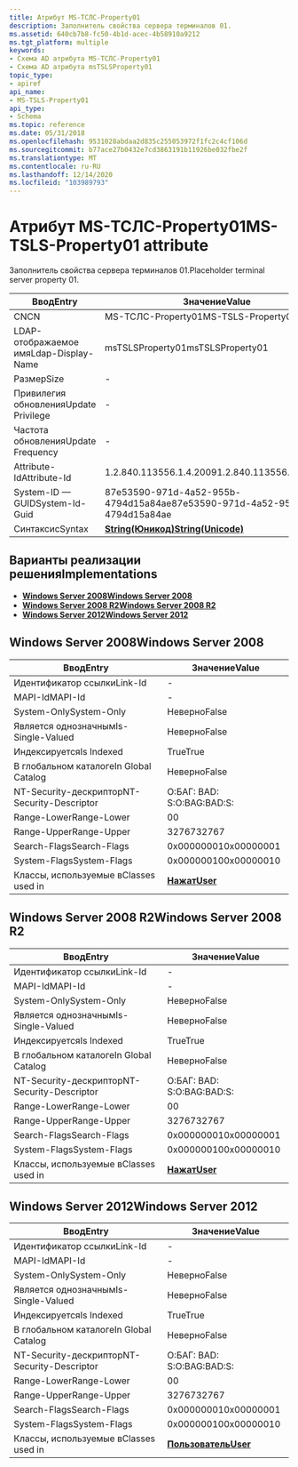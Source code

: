 ```yaml
---
title: Атрибут MS-ТСЛС-Property01
description: Заполнитель свойства сервера терминалов 01.
ms.assetid: 640cb7b8-fc50-4b1d-acec-4b58910a9212
ms.tgt_platform: multiple
keywords:
- Схема AD атрибута MS-ТСЛС-Property01
- Схема AD атрибута msTSLSProperty01
topic_type:
- apiref
api_name:
- MS-TSLS-Property01
api_type:
- Schema
ms.topic: reference
ms.date: 05/31/2018
ms.openlocfilehash: 9531028abdaa2d835c255053972f1fc2c4cf106d
ms.sourcegitcommit: b77ace27b0432e7cd3863191b11926be032fbe2f
ms.translationtype: MT
ms.contentlocale: ru-RU
ms.lasthandoff: 12/14/2020
ms.locfileid: "103989793"
---
```

# <a name="ms-tsls-property01-attribute"></a><span data-ttu-id="7033b-105">Атрибут MS-ТСЛС-Property01</span><span class="sxs-lookup"><span data-stu-id="7033b-105">MS-TSLS-Property01 attribute</span></span>

<span data-ttu-id="7033b-106">Заполнитель свойства сервера терминалов 01.</span><span class="sxs-lookup"><span data-stu-id="7033b-106">Placeholder terminal server property 01.</span></span>



| <span data-ttu-id="7033b-107">Ввод</span><span class="sxs-lookup"><span data-stu-id="7033b-107">Entry</span></span> | <span data-ttu-id="7033b-108">Значение</span><span class="sxs-lookup"><span data-stu-id="7033b-108">Value</span></span> |
|-------------------|---------------------------------------------|
| <span data-ttu-id="7033b-109">CN</span><span class="sxs-lookup"><span data-stu-id="7033b-109">CN</span></span>                | <span data-ttu-id="7033b-110">MS-ТСЛС-Property01</span><span class="sxs-lookup"><span data-stu-id="7033b-110">MS-TSLS-Property01</span></span>                          |
| <span data-ttu-id="7033b-111">LDAP-отображаемое имя</span><span class="sxs-lookup"><span data-stu-id="7033b-111">Ldap-Display-Name</span></span> | <span data-ttu-id="7033b-112">msTSLSProperty01</span><span class="sxs-lookup"><span data-stu-id="7033b-112">msTSLSProperty01</span></span>                            |
| <span data-ttu-id="7033b-113">Размер</span><span class="sxs-lookup"><span data-stu-id="7033b-113">Size</span></span>              | \-                                          |
| <span data-ttu-id="7033b-114">Привилегия обновления</span><span class="sxs-lookup"><span data-stu-id="7033b-114">Update Privilege</span></span>  | \-                                          |
| <span data-ttu-id="7033b-115">Частота обновления</span><span class="sxs-lookup"><span data-stu-id="7033b-115">Update Frequency</span></span>  | \-                                          |
| <span data-ttu-id="7033b-116">Attribute-Id</span><span class="sxs-lookup"><span data-stu-id="7033b-116">Attribute-Id</span></span>      | <span data-ttu-id="7033b-117">1.2.840.113556.1.4.2009</span><span class="sxs-lookup"><span data-stu-id="7033b-117">1.2.840.113556.1.4.2009</span></span>                     |
| <span data-ttu-id="7033b-118">System-ID — GUID</span><span class="sxs-lookup"><span data-stu-id="7033b-118">System-Id-Guid</span></span>    | <span data-ttu-id="7033b-119">87e53590-971d-4a52-955b-4794d15a84ae</span><span class="sxs-lookup"><span data-stu-id="7033b-119">87e53590-971d-4a52-955b-4794d15a84ae</span></span>        |
| <span data-ttu-id="7033b-120">Синтаксис</span><span class="sxs-lookup"><span data-stu-id="7033b-120">Syntax</span></span>            | [<span data-ttu-id="7033b-121">**String(Юникод)**</span><span class="sxs-lookup"><span data-stu-id="7033b-121">**String(Unicode)**</span></span>](s-string-unicode.md) |



## <a name="implementations"></a><span data-ttu-id="7033b-122">Варианты реализации решения</span><span class="sxs-lookup"><span data-stu-id="7033b-122">Implementations</span></span>

-   [<span data-ttu-id="7033b-123">**Windows Server 2008**</span><span class="sxs-lookup"><span data-stu-id="7033b-123">**Windows Server 2008**</span></span>](#windows-server-2008)
-   [<span data-ttu-id="7033b-124">**Windows Server 2008 R2**</span><span class="sxs-lookup"><span data-stu-id="7033b-124">**Windows Server 2008 R2**</span></span>](#windows-server-2008-r2)
-   [<span data-ttu-id="7033b-125">**Windows Server 2012**</span><span class="sxs-lookup"><span data-stu-id="7033b-125">**Windows Server 2012**</span></span>](#windows-server-2012)

## <a name="windows-server-2008"></a><span data-ttu-id="7033b-126">Windows Server 2008</span><span class="sxs-lookup"><span data-stu-id="7033b-126">Windows Server 2008</span></span>



| <span data-ttu-id="7033b-127">Ввод</span><span class="sxs-lookup"><span data-stu-id="7033b-127">Entry</span></span> | <span data-ttu-id="7033b-128">Значение</span><span class="sxs-lookup"><span data-stu-id="7033b-128">Value</span></span> |
|------------------------|-----------------------------------|
| <span data-ttu-id="7033b-129">Идентификатор ссылки</span><span class="sxs-lookup"><span data-stu-id="7033b-129">Link-Id</span></span>                | \-                                |
| <span data-ttu-id="7033b-130">MAPI-Id</span><span class="sxs-lookup"><span data-stu-id="7033b-130">MAPI-Id</span></span>                | \-                                |
| <span data-ttu-id="7033b-131">System-Only</span><span class="sxs-lookup"><span data-stu-id="7033b-131">System-Only</span></span>            | <span data-ttu-id="7033b-132">Неверно</span><span class="sxs-lookup"><span data-stu-id="7033b-132">False</span></span>                             |
| <span data-ttu-id="7033b-133">Является однозначным</span><span class="sxs-lookup"><span data-stu-id="7033b-133">Is-Single-Valued</span></span>       | <span data-ttu-id="7033b-134">Неверно</span><span class="sxs-lookup"><span data-stu-id="7033b-134">False</span></span>                             |
| <span data-ttu-id="7033b-135">Индексируется</span><span class="sxs-lookup"><span data-stu-id="7033b-135">Is Indexed</span></span>             | <span data-ttu-id="7033b-136">True</span><span class="sxs-lookup"><span data-stu-id="7033b-136">True</span></span>                              |
| <span data-ttu-id="7033b-137">В глобальном каталоге</span><span class="sxs-lookup"><span data-stu-id="7033b-137">In Global Catalog</span></span>      | <span data-ttu-id="7033b-138">Неверно</span><span class="sxs-lookup"><span data-stu-id="7033b-138">False</span></span>                             |
| <span data-ttu-id="7033b-139">NT-Security-дескриптор</span><span class="sxs-lookup"><span data-stu-id="7033b-139">NT-Security-Descriptor</span></span> | <span data-ttu-id="7033b-140">О:БАГ: BAD: S:</span><span class="sxs-lookup"><span data-stu-id="7033b-140">O:BAG:BAD:S:</span></span>                      |
| <span data-ttu-id="7033b-141">Range-Lower</span><span class="sxs-lookup"><span data-stu-id="7033b-141">Range-Lower</span></span>            | <span data-ttu-id="7033b-142">0</span><span class="sxs-lookup"><span data-stu-id="7033b-142">0</span></span>                                 |
| <span data-ttu-id="7033b-143">Range-Upper</span><span class="sxs-lookup"><span data-stu-id="7033b-143">Range-Upper</span></span>            | <span data-ttu-id="7033b-144">32767</span><span class="sxs-lookup"><span data-stu-id="7033b-144">32767</span></span>                             |
| <span data-ttu-id="7033b-145">Search-Flags</span><span class="sxs-lookup"><span data-stu-id="7033b-145">Search-Flags</span></span>           | <span data-ttu-id="7033b-146">0x00000001</span><span class="sxs-lookup"><span data-stu-id="7033b-146">0x00000001</span></span>                        |
| <span data-ttu-id="7033b-147">System-Flags</span><span class="sxs-lookup"><span data-stu-id="7033b-147">System-Flags</span></span>           | <span data-ttu-id="7033b-148">0x00000010</span><span class="sxs-lookup"><span data-stu-id="7033b-148">0x00000010</span></span>                        |
| <span data-ttu-id="7033b-149">Классы, используемые в</span><span class="sxs-lookup"><span data-stu-id="7033b-149">Classes used in</span></span>        | [<span data-ttu-id="7033b-150">**Нажат**</span><span class="sxs-lookup"><span data-stu-id="7033b-150">**User**</span></span>](c-user.md)<br/> |



## <a name="windows-server-2008-r2"></a><span data-ttu-id="7033b-151">Windows Server 2008 R2</span><span class="sxs-lookup"><span data-stu-id="7033b-151">Windows Server 2008 R2</span></span>



| <span data-ttu-id="7033b-152">Ввод</span><span class="sxs-lookup"><span data-stu-id="7033b-152">Entry</span></span> | <span data-ttu-id="7033b-153">Значение</span><span class="sxs-lookup"><span data-stu-id="7033b-153">Value</span></span> |
|------------------------|-----------------------------------|
| <span data-ttu-id="7033b-154">Идентификатор ссылки</span><span class="sxs-lookup"><span data-stu-id="7033b-154">Link-Id</span></span>                | \-                                |
| <span data-ttu-id="7033b-155">MAPI-Id</span><span class="sxs-lookup"><span data-stu-id="7033b-155">MAPI-Id</span></span>                | \-                                |
| <span data-ttu-id="7033b-156">System-Only</span><span class="sxs-lookup"><span data-stu-id="7033b-156">System-Only</span></span>            | <span data-ttu-id="7033b-157">Неверно</span><span class="sxs-lookup"><span data-stu-id="7033b-157">False</span></span>                             |
| <span data-ttu-id="7033b-158">Является однозначным</span><span class="sxs-lookup"><span data-stu-id="7033b-158">Is-Single-Valued</span></span>       | <span data-ttu-id="7033b-159">Неверно</span><span class="sxs-lookup"><span data-stu-id="7033b-159">False</span></span>                             |
| <span data-ttu-id="7033b-160">Индексируется</span><span class="sxs-lookup"><span data-stu-id="7033b-160">Is Indexed</span></span>             | <span data-ttu-id="7033b-161">True</span><span class="sxs-lookup"><span data-stu-id="7033b-161">True</span></span>                              |
| <span data-ttu-id="7033b-162">В глобальном каталоге</span><span class="sxs-lookup"><span data-stu-id="7033b-162">In Global Catalog</span></span>      | <span data-ttu-id="7033b-163">Неверно</span><span class="sxs-lookup"><span data-stu-id="7033b-163">False</span></span>                             |
| <span data-ttu-id="7033b-164">NT-Security-дескриптор</span><span class="sxs-lookup"><span data-stu-id="7033b-164">NT-Security-Descriptor</span></span> | <span data-ttu-id="7033b-165">О:БАГ: BAD: S:</span><span class="sxs-lookup"><span data-stu-id="7033b-165">O:BAG:BAD:S:</span></span>                      |
| <span data-ttu-id="7033b-166">Range-Lower</span><span class="sxs-lookup"><span data-stu-id="7033b-166">Range-Lower</span></span>            | <span data-ttu-id="7033b-167">0</span><span class="sxs-lookup"><span data-stu-id="7033b-167">0</span></span>                                 |
| <span data-ttu-id="7033b-168">Range-Upper</span><span class="sxs-lookup"><span data-stu-id="7033b-168">Range-Upper</span></span>            | <span data-ttu-id="7033b-169">32767</span><span class="sxs-lookup"><span data-stu-id="7033b-169">32767</span></span>                             |
| <span data-ttu-id="7033b-170">Search-Flags</span><span class="sxs-lookup"><span data-stu-id="7033b-170">Search-Flags</span></span>           | <span data-ttu-id="7033b-171">0x00000001</span><span class="sxs-lookup"><span data-stu-id="7033b-171">0x00000001</span></span>                        |
| <span data-ttu-id="7033b-172">System-Flags</span><span class="sxs-lookup"><span data-stu-id="7033b-172">System-Flags</span></span>           | <span data-ttu-id="7033b-173">0x00000010</span><span class="sxs-lookup"><span data-stu-id="7033b-173">0x00000010</span></span>                        |
| <span data-ttu-id="7033b-174">Классы, используемые в</span><span class="sxs-lookup"><span data-stu-id="7033b-174">Classes used in</span></span>        | [<span data-ttu-id="7033b-175">**Нажат**</span><span class="sxs-lookup"><span data-stu-id="7033b-175">**User**</span></span>](c-user.md)<br/> |



## <a name="windows-server-2012"></a><span data-ttu-id="7033b-176">Windows Server 2012</span><span class="sxs-lookup"><span data-stu-id="7033b-176">Windows Server 2012</span></span>



| <span data-ttu-id="7033b-177">Ввод</span><span class="sxs-lookup"><span data-stu-id="7033b-177">Entry</span></span> | <span data-ttu-id="7033b-178">Значение</span><span class="sxs-lookup"><span data-stu-id="7033b-178">Value</span></span> |
|------------------------|-----------------------------------|
| <span data-ttu-id="7033b-179">Идентификатор ссылки</span><span class="sxs-lookup"><span data-stu-id="7033b-179">Link-Id</span></span>                | \-                                |
| <span data-ttu-id="7033b-180">MAPI-Id</span><span class="sxs-lookup"><span data-stu-id="7033b-180">MAPI-Id</span></span>                | \-                                |
| <span data-ttu-id="7033b-181">System-Only</span><span class="sxs-lookup"><span data-stu-id="7033b-181">System-Only</span></span>            | <span data-ttu-id="7033b-182">Неверно</span><span class="sxs-lookup"><span data-stu-id="7033b-182">False</span></span>                             |
| <span data-ttu-id="7033b-183">Является однозначным</span><span class="sxs-lookup"><span data-stu-id="7033b-183">Is-Single-Valued</span></span>       | <span data-ttu-id="7033b-184">Неверно</span><span class="sxs-lookup"><span data-stu-id="7033b-184">False</span></span>                             |
| <span data-ttu-id="7033b-185">Индексируется</span><span class="sxs-lookup"><span data-stu-id="7033b-185">Is Indexed</span></span>             | <span data-ttu-id="7033b-186">True</span><span class="sxs-lookup"><span data-stu-id="7033b-186">True</span></span>                              |
| <span data-ttu-id="7033b-187">В глобальном каталоге</span><span class="sxs-lookup"><span data-stu-id="7033b-187">In Global Catalog</span></span>      | <span data-ttu-id="7033b-188">Неверно</span><span class="sxs-lookup"><span data-stu-id="7033b-188">False</span></span>                             |
| <span data-ttu-id="7033b-189">NT-Security-дескриптор</span><span class="sxs-lookup"><span data-stu-id="7033b-189">NT-Security-Descriptor</span></span> | <span data-ttu-id="7033b-190">О:БАГ: BAD: S:</span><span class="sxs-lookup"><span data-stu-id="7033b-190">O:BAG:BAD:S:</span></span>                      |
| <span data-ttu-id="7033b-191">Range-Lower</span><span class="sxs-lookup"><span data-stu-id="7033b-191">Range-Lower</span></span>            | <span data-ttu-id="7033b-192">0</span><span class="sxs-lookup"><span data-stu-id="7033b-192">0</span></span>                                 |
| <span data-ttu-id="7033b-193">Range-Upper</span><span class="sxs-lookup"><span data-stu-id="7033b-193">Range-Upper</span></span>            | <span data-ttu-id="7033b-194">32767</span><span class="sxs-lookup"><span data-stu-id="7033b-194">32767</span></span>                             |
| <span data-ttu-id="7033b-195">Search-Flags</span><span class="sxs-lookup"><span data-stu-id="7033b-195">Search-Flags</span></span>           | <span data-ttu-id="7033b-196">0x00000001</span><span class="sxs-lookup"><span data-stu-id="7033b-196">0x00000001</span></span>                        |
| <span data-ttu-id="7033b-197">System-Flags</span><span class="sxs-lookup"><span data-stu-id="7033b-197">System-Flags</span></span>           | <span data-ttu-id="7033b-198">0x00000010</span><span class="sxs-lookup"><span data-stu-id="7033b-198">0x00000010</span></span>                        |
| <span data-ttu-id="7033b-199">Классы, используемые в</span><span class="sxs-lookup"><span data-stu-id="7033b-199">Classes used in</span></span>        | [<span data-ttu-id="7033b-200">**Пользователь**</span><span class="sxs-lookup"><span data-stu-id="7033b-200">**User**</span></span>](c-user.md)<br/> |



 

 





